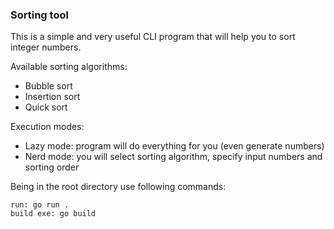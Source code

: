 ### Sorting tool

This is a simple and very useful CLI program that will help you to sort integer numbers.

Available sorting algorithms:

- Bubble sort
- Insertion sort
- Quick sort

Execution modes:

- Lazy mode: program will do everything for you (even generate numbers)
- Nerd mode: you will select sorting algorithm, specify input numbers and sorting order

Being in the root directory use following commands:

```
run: go run .
build exe: go build
```
